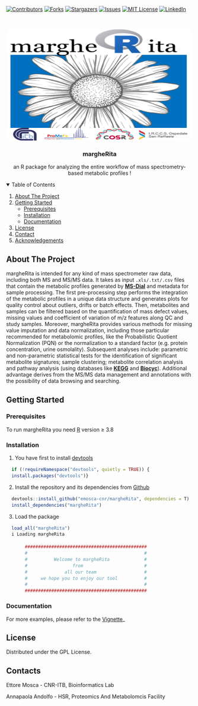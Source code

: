 
[![Contributors][contributors-shield]][contributors-url]
[![Forks][forks-shield]][forks-url]
[![Stargazers][stars-shield]][stars-url]
[![Issues][issues-shield]][issues-url]
[![MIT License][license-shield]][license-url]
[![LinkedIn][linkedin-shield]][linkedin-url]



<!-- PROJECT LOGO -->
<br />
<p align="center">
  <a href="https://github.com/emosca-cnr/margheRita">
    <img src="vignettes/images/logo.png" alt="Logo" width="500" height="300">
  </a>

  <h3 align="center"> margheRita </h3>

  <p align="center">
    an R package for analyzing the entire workflow of mass spectrometry-based metabolic profiles !
  </p>
</p>



<!-- TABLE OF CONTENTS -->
<details open="open">
  <summary>Table of Contents</summary>
  <ol>
    <li>
      <a href="#about-the-project">About The Project</a>
    </li>
    <li>
      <a href="#Getting Started">Getting Started</a>
      <ul>
        <li><a href="#Prerequisites">Prerequisites</a></li>
        <li><a href="#Installation">Installation</a></li>
        <li><a href="#Documentation">Documentation</a></li>
      </ul>
    </li>
    <li><a href="#license">License</a></li>
    <li><a href="#contact">Contact</a></li>
    <li><a href="#acknowledgements">Acknowledgements</a></li>
  </ol>
</details>



<!-- ABOUT THE PROJECT -->
## About The Project

margheRita is intended for any kind of mass spectrometer raw data, including both MS and MS/MS data. It takes as input `.xls/.txt/.csv` files that contain the metabolic profiles generated by **[MS-Dial](http://prime.psc.riken.jp/compms/msdial/main.html)** and metadata for sample processing. The first pre-processing step performs the integration of the metabolic profiles in a unique data structure and generates plots for quality control about outliers, drifts or batch effects. Then, metabolites and samples can be filtered based on the quantification of mass defect values, missing values and coefficient of variation of m/z features along QC and study samples. Moreover, margheRita provides various methods for missing value imputation and data normalization, including those particular recommended for metabolomic profiles, like the Probabilistic Quotient Normalization (PQN) or the normalization to a standard factor (e.g. protein concentration, urine osmolality). Subsequent analyses include: parametric and non-parametric statistical tests for the identification of significant metabolite signatures; sample clustering; metabolite correlation analysis and pathway analysis (using databases like **[KEGG](https://www.genome.jp/kegg/)** and **[Biocyc](https://biocyc.org)**). Additional advantage derives from the MS/MS data management and annotations with the possibility of data browsing and searching.


<!-- GETTING STARTED -->
## Getting Started

### Prerequisites

To run margheRita you need [R](https://www.r-project.org/) version $\ge$ 3.8

### Installation

1. You have first to install [devtools](https://cran.r-project.org/web/packages/devtools/index.html)

  ```r
    if (!requireNamespace("devtools", quietly = TRUE)) {
    install.packages("devtools")}
  ```
2. Install the repository and its dependencies from [Github](https://github.com/emosca-cnr/margheRita)

  ```r
    devtools::install_github("emosca-cnr/margheRita", dependencies = T)
    install_dependencies("margheRita")
  ```
3. Load the package

  ```r
    load_all("margheRita")
    i Loading margheRita

         ##############################################
         #                                            #
         #          Welcome to margheRita             #
         #                 from                       #
         #              all our team                  #
         #     we hope you to enjoy our tool          #
         #                                            #
         ##############################################
  ```

### Documentation

For more examples, please refer to the [Vignette](https://github.com/emosca-cnr/margheRita.git)_


<!-- LICENSE -->
## License

Distributed under the GPL License.


<!-- CONTACT -->
## Contacts

Ettore Mosca - CNR-ITB, Bioinformatics Lab

Annapaola Andolfo - HSR, Proteomics And Metabolomcis Facility

<!-- MARKDOWN LINKS & IMAGES -->
<!-- https://www.markdownguide.org/basic-syntax/#reference-style-links -->
[contributors-shield]: https://img.shields.io/github/contributors/othneildrew/Best-README-Template.svg?style=for-the-badge
[contributors-url]: https://github.com/othneildrew/Best-README-Template/graphs/contributors
[forks-shield]: https://img.shields.io/github/forks/othneildrew/Best-README-Template.svg?style=for-the-badge
[forks-url]: https://github.com/othneildrew/Best-README-Template/network/members
[stars-shield]: https://img.shields.io/github/stars/othneildrew/Best-README-Template.svg?style=for-the-badge
[stars-url]: https://github.com/othneildrew/Best-README-Template/stargazers
[issues-shield]: https://img.shields.io/github/issues/othneildrew/Best-README-Template.svg?style=for-the-badge
[issues-url]: https://github.com/othneildrew/Best-README-Template/issues
[license-shield]: https://img.shields.io/github/license/othneildrew/Best-README-Template.svg?style=for-the-badge
[license-url]: https://github.com/othneildrew/Best-README-Template/blob/master/LICENSE.txt
[linkedin-shield]: https://img.shields.io/badge/-LinkedIn-black.svg?style=for-the-badge&logo=linkedin&colorB=555
[linkedin-url]: https://linkedin.com/in/othneildrew
[product-screenshot]: images/screenshot.png
